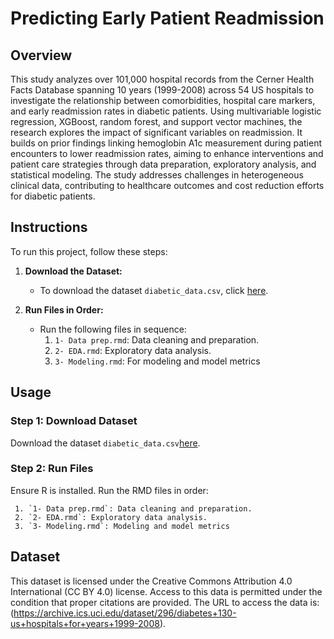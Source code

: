 
# Predicting Early Patient Readmission

## Overview

This study analyzes over 101,000 hospital records from the Cerner Health Facts Database spanning 10 years (1999-2008) across 54 US hospitals to investigate the relationship between comorbidities, hospital care markers, and early readmission rates in diabetic patients. Using multivariable logistic regression, XGBoost, random forest, and support vector machines, the research explores the impact of significant variables on readmission. It builds on prior findings linking hemoglobin A1c measurement during patient encounters to lower readmission rates, aiming to enhance interventions and patient care strategies through data preparation, exploratory analysis, and statistical modeling. The study addresses challenges in heterogeneous clinical data, contributing to healthcare outcomes and cost reduction efforts for diabetic patients.

## Instructions

To run this project, follow these steps:

1. **Download the Dataset:**
   - To download the dataset `diabetic_data.csv`, click [here](https://github.com/cadyberry/hospital-readmission/blob/main/diabetic_data.csv).

3. **Run Files in Order:**
   - Run the following files in sequence:
     1. `1- Data prep.rmd`: Data cleaning and preparation.
     2. `2- EDA.rmd`: Exploratory data analysis.
     3. `3- Modeling.rmd`: For modeling and model metrics

## Usage

### Step 1: Download Dataset

Download the dataset `diabetic_data.csv`[here](https://github.com/cadyberry/hospital-readmission/blob/main/diabetic_data.csv).

### Step 2: Run Files

Ensure R is installed. Run the RMD files in order:

     1. `1- Data prep.rmd`: Data cleaning and preparation.
     2. `2- EDA.rmd`: Exploratory data analysis.
     3. `3- Modeling.rmd`: Modeling and model metrics

## Dataset

This dataset is licensed under the Creative Commons Attribution 4.0 International (CC BY 4.0) license. Access to this data is permitted under the condition that proper citations are provided. The URL to access the data is:  (https://archive.ics.uci.edu/dataset/296/diabetes+130-us+hospitals+for+years+1999-2008).
